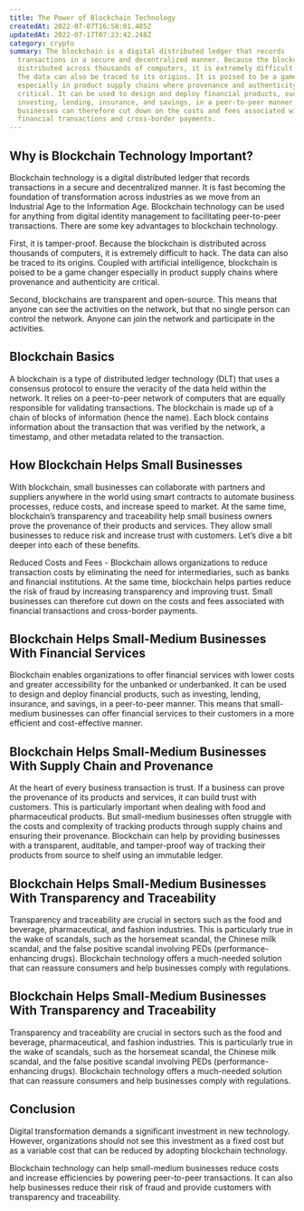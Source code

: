 ```yaml
---
title: The Power of Blockchain Technology
createdAt: 2022-07-07T16:58:01.485Z
updatedAt: 2022-07-17T07:23:42.248Z
category: crypto
summary: The blockchain is a digital distributed ledger that records
  transactions in a secure and decentralized manner. Because the blockchain is
  distributed across thousands of computers, it is extremely difficult to hack.
  The data can also be traced to its origins. It is poised to be a game changer
  especially in product supply chains where provenance and authenticity are
  critical. It can be used to design and deploy financial products, such as
  investing, lending, insurance, and savings, in a peer-to-peer manner. Small
  businesses can therefore cut down on the costs and fees associated with
  financial transactions and cross-border payments.
---
```


## Why is Blockchain Technology Important?

Blockchain technology is a digital distributed ledger that records transactions in a secure and decentralized manner. It is fast becoming the foundation of transformation across industries as we move from an Industrial Age to the Information Age. Blockchain technology can be used for anything from digital identity management to facilitating peer-to-peer transactions.
There are some key advantages to blockchain technology.

First, it is tamper-proof. Because the blockchain is distributed across thousands of computers, it is extremely difficult to hack. The data can also be traced to its origins. Coupled with artificial intelligence, blockchain is poised to be a game changer especially in product supply chains where provenance and authenticity are critical.

Second, blockchains are transparent and open-source. This means that anyone can see the activities on the network, but that no single person can control the network. Anyone can join the network and participate in the activities.

## Blockchain Basics

A blockchain is a type of distributed ledger technology (DLT) that uses a consensus protocol to ensure the veracity of the data held within the network. It relies on a peer-to-peer network of computers that are equally responsible for validating transactions.
The blockchain is made up of a chain of blocks of information (hence the name). Each block contains information about the transaction that was verified by the network, a timestamp, and other metadata related to the transaction.

## How Blockchain Helps Small Businesses

With blockchain, small businesses can collaborate with partners and suppliers anywhere in the world using smart contracts to automate business processes, reduce costs, and increase speed to market.
At the same time, blockchain’s transparency and traceability help small business owners prove the provenance of their products and services. They allow small businesses to reduce risk and increase trust with customers.
Let’s dive a bit deeper into each of these benefits.

Reduced Costs and Fees - Blockchain allows organizations to reduce transaction costs by eliminating the need for intermediaries, such as banks and financial institutions. At the same time, blockchain helps parties reduce the risk of fraud by increasing transparency and improving trust.
Small businesses can therefore cut down on the costs and fees associated with financial transactions and cross-border payments.

## Blockchain Helps Small-Medium Businesses With Financial Services

Blockchain enables organizations to offer financial services with lower costs and greater accessibility for the unbanked or underbanked. It can be used to design and deploy financial products, such as investing, lending, insurance, and savings, in a peer-to-peer manner.
This means that small-medium businesses can offer financial services to their customers in a more efficient and cost-effective manner.

## Blockchain Helps Small-Medium Businesses With Supply Chain and Provenance

At the heart of every business transaction is trust. If a business can prove the provenance of its products and services, it can build trust with customers. This is particularly important when dealing with food and pharmaceutical products.
But small-medium businesses often struggle with the costs and complexity of tracking products through supply chains and ensuring their provenance.
Blockchain can help by providing businesses with a transparent, auditable, and tamper-proof way of tracking their products from source to shelf using an immutable ledger.

## Blockchain Helps Small-Medium Businesses With Transparency and Traceability

Transparency and traceability are crucial in sectors such as the food and beverage, pharmaceutical, and fashion industries. This is particularly true in the wake of scandals, such as the horsemeat scandal, the Chinese milk scandal, and the false positive scandal involving PEDs (performance-enhancing drugs).
Blockchain technology offers a much-needed solution that can reassure consumers and help businesses comply with regulations.

## Blockchain Helps Small-Medium Businesses With Transparency and Traceability

Transparency and traceability are crucial in sectors such as the food and beverage, pharmaceutical, and fashion industries. This is particularly true in the wake of scandals, such as the horsemeat scandal, the Chinese milk scandal, and the false positive scandal involving PEDs (performance-enhancing drugs).
Blockchain technology offers a much-needed solution that can reassure consumers and help businesses comply with regulations.

## Conclusion

Digital transformation demands a significant investment in new technology. However, organizations should not see this investment as a fixed cost but as a variable cost that can be reduced by adopting blockchain technology.

Blockchain technology can help small-medium businesses reduce costs and increase efficiencies by powering peer-to-peer transactions. It can also help businesses reduce their risk of fraud and provide customers with transparency and traceability.

